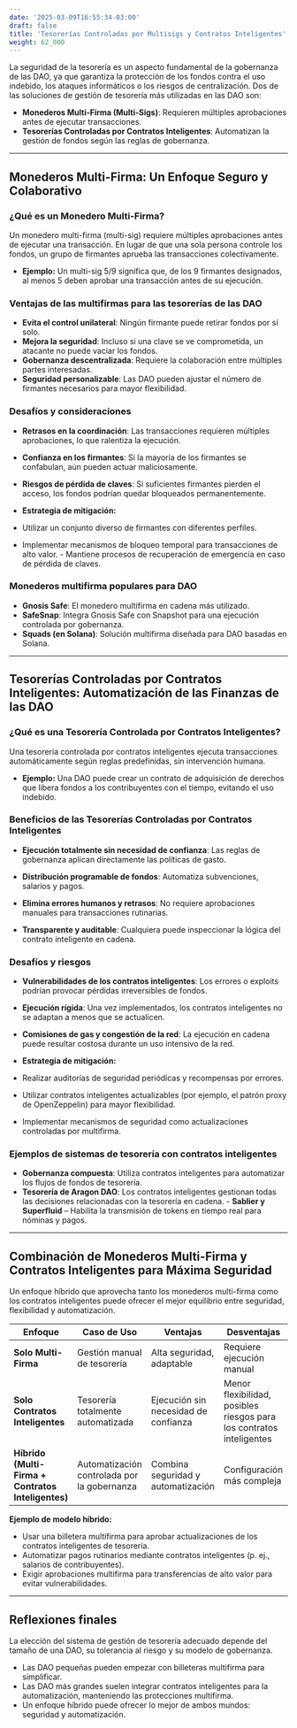 ```yaml
---
date: '2025-03-09T16:55:34-03:00'
draft: false
title: 'Tesorerías Controladas por Multisigs y Contratos Inteligentes'
weight: 62_000
---
```


La seguridad de la tesorería es un aspecto fundamental de la gobernanza de las DAO, ya que garantiza la protección de los fondos contra el uso indebido, los ataques informáticos o los riesgos de centralización. Dos de las soluciones de gestión de tesorería más utilizadas en las DAO son:

- **Monederos Multi-Firma (Multi-Sigs)**: Requieren múltiples aprobaciones antes de ejecutar transacciones.
- **Tesorerías Controladas por Contratos Inteligentes**: Automatizan la gestión de fondos según las reglas de gobernanza.

---

## **Monederos Multi-Firma: Un Enfoque Seguro y Colaborativo**

### **¿Qué es un Monedero Multi-Firma?**
Un monedero multi-firma (multi-sig) requiere múltiples aprobaciones antes de ejecutar una transacción. En lugar de que una sola persona controle los fondos, un grupo de firmantes aprueba las transacciones colectivamente.

- **Ejemplo:** Un multi-sig 5/9 significa que, de los 9 firmantes designados, al menos 5 deben aprobar una transacción antes de su ejecución.

### **Ventajas de las multifirmas para las tesorerías de las DAO**
- **Evita el control unilateral**: Ningún firmante puede retirar fondos por sí solo.
- **Mejora la seguridad**: Incluso si una clave se ve comprometida, un atacante no puede vaciar los fondos.
- **Gobernanza descentralizada**: Requiere la colaboración entre múltiples partes interesadas.
- **Seguridad personalizable**: Las DAO pueden ajustar el número de firmantes necesarios para mayor flexibilidad.

### **Desafíos y consideraciones**
- **Retrasos en la coordinación**: Las transacciones requieren múltiples aprobaciones, lo que ralentiza la ejecución.

- **Confianza en los firmantes**: Si la mayoría de los firmantes se confabulan, aún pueden actuar maliciosamente.

- **Riesgos de pérdida de claves**: Si suficientes firmantes pierden el acceso, los fondos podrían quedar bloqueados permanentemente.

- **Estrategia de mitigación:**
- Utilizar un conjunto diverso de firmantes con diferentes perfiles.
- Implementar mecanismos de bloqueo temporal para transacciones de alto valor. - Mantiene procesos de recuperación de emergencia en caso de pérdida de claves.

### **Monederos multifirma populares para DAO**
- **Gnosis Safe**: El monedero multifirma en cadena más utilizado.
- **SafeSnap**: Integra Gnosis Safe con Snapshot para una ejecución controlada por gobernanza.
- **Squads (en Solana)**: Solución multifirma diseñada para DAO basadas en Solana.

---

## **Tesorerías Controladas por Contratos Inteligentes: Automatización de las Finanzas de las DAO**

### **¿Qué es una Tesorería Controlada por Contratos Inteligentes?**
Una tesorería controlada por contratos inteligentes ejecuta transacciones automáticamente según reglas predefinidas, sin intervención humana.

- **Ejemplo:** Una DAO puede crear un contrato de adquisición de derechos que libera fondos a los contribuyentes con el tiempo, evitando el uso indebido.

### **Beneficios de las Tesorerías Controladas por Contratos Inteligentes**
- **Ejecución totalmente sin necesidad de confianza**: Las reglas de gobernanza aplican directamente las políticas de gasto.

- **Distribución programable de fondos**: Automatiza subvenciones, salarios y pagos.

- **Elimina errores humanos y retrasos**: No requiere aprobaciones manuales para transacciones rutinarias.

- **Transparente y auditable**: Cualquiera puede inspeccionar la lógica del contrato inteligente en cadena.

### **Desafíos y riesgos**
- **Vulnerabilidades de los contratos inteligentes**: Los errores o exploits podrían provocar pérdidas irreversibles de fondos.
- **Ejecución rígida**: Una vez implementados, los contratos inteligentes no se adaptan a menos que se actualicen.
- **Comisiones de gas y congestión de la red**: La ejecución en cadena puede resultar costosa durante un uso intensivo de la red.

- **Estrategia de mitigación:**
- Realizar auditorías de seguridad periódicas y recompensas por errores.
- Utilizar contratos inteligentes actualizables (por ejemplo, el patrón proxy de OpenZeppelin) para mayor flexibilidad.
- Implementar mecanismos de seguridad como actualizaciones controladas por multifirma.

### **Ejemplos de sistemas de tesorería con contratos inteligentes**
- **Gobernanza compuesta**: Utiliza contratos inteligentes para automatizar los flujos de fondos de tesorería.
- **Tesorería de Aragon DAO**: Los contratos inteligentes gestionan todas las decisiones relacionadas con la tesorería en cadena. - **Sablier y Superfluid** – Habilita la transmisión de tokens en tiempo real para nóminas y pagos.

---

## **Combinación de Monederos Multi-Firma y Contratos Inteligentes para Máxima Seguridad**

Un enfoque híbrido que aprovecha tanto los monederos multi-firma como los contratos inteligentes puede ofrecer el mejor equilibrio entre seguridad, flexibilidad y automatización.

| **Enfoque** | **Caso de Uso** | **Ventajas** | **Desventajas** |
|-------------|------------|---------|---------|
| **Solo Multi-Firma** | Gestión manual de tesorería | Alta seguridad, adaptable | Requiere ejecución manual |
| **Solo Contratos Inteligentes** | Tesorería totalmente automatizada | Ejecución sin necesidad de confianza | Menor flexibilidad, posibles riesgos para los contratos inteligentes |
| **Híbrido (Multi-Firma + Contratos Inteligentes)** | Automatización controlada por la gobernanza | Combina seguridad y automatización | Configuración más compleja |

**Ejemplo de modelo híbrido:**
- Usar una billetera multifirma para aprobar actualizaciones de los contratos inteligentes de tesorería.
- Automatizar pagos rutinarios mediante contratos inteligentes (p. ej., salarios de contribuyentes).
- Exigir aprobaciones multifirma para transferencias de alto valor para evitar vulnerabilidades.

---

## **Reflexiones finales**

La elección del sistema de gestión de tesorería adecuado depende del tamaño de una DAO, su tolerancia al riesgo y su modelo de gobernanza.

- Las DAO pequeñas pueden empezar con billeteras multifirma para simplificar.
- Las DAO más grandes suelen integrar contratos inteligentes para la automatización, manteniendo las protecciones multifirma.
- Un enfoque híbrido puede ofrecer lo mejor de ambos mundos: seguridad y automatización.